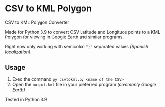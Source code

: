 # CSV to KML Polygon
CSV to KML Polygon Converter

Made for Python 3.9 to convert CSV Latitude and Longitude points to a KML Polygon for viewing in Google Earth and similar programs.

Right now only working with semicolon `";"` separated values *(Spanish localization)*.

## Usage
1. Exec the command `py csvtokml.py <name of the CSV>`
2. Open the `output.kml` file in your preferred program *(commonly Google Earth)*

Tested in Python 3.9
